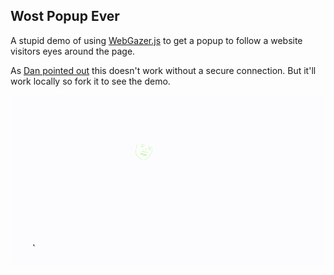 ## Wost Popup Ever

A stupid demo of using [WebGazer.js](http://webgazer.cs.brown.edu/) to get a popup to follow a website visitors eyes around the page.

As [Dan pointed out](https://twitter.com/DanHarper7/status/735744641325113345) this doesn't work without a secure connection. But it'll work locally so fork it to see the demo.

![](demo.gif)